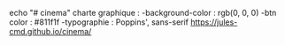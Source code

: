 echo "# cinema"
charte graphique :
    -background-color : rgb(0, 0, 0)
    -btn color : #811f1f
    -typographie : Poppins', sans-serif
https://jules-cmd.github.io/cinema/
